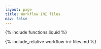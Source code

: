 ```yaml
---
layout: page
title: Workflow INI files
nav: false
---
```

{% include functions.liquid %}

{% include_relative workflow-ini-files.md %}